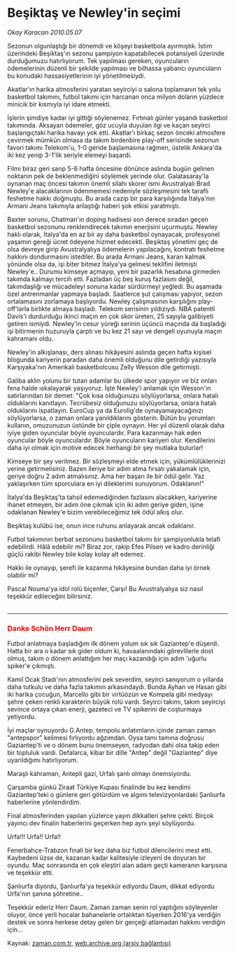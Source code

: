 # Beşiktaş ve Newley'in seçimi

*Okay Karacan 2010.05.07*

<tr><td class="metin" colspan="2" style="padding-top: 20px; padding-left: 5px; ">Sezonun olgunlaştığı bir dönemdi ve köşeyi basketbola ayırmıştık. İstim üzerindeki Beşiktaş'ın sezonu şampiyon kapatabilecek potansiyeli üzerinde durduğumuzu hatırlıyorum. Tek yapılması gereken, oyuncuların ödemelerinin düzenli bir şekilde yapılması ve bilhassa yabancı oyuncuların bu konudaki hassasiyetlerinin iyi yönetilmesiydi.</td></tr><tr><td class="metin" colspan="2" style="padding-top: 20px; padding-left: 5px; "><p>Akatlar'ın harika atmosferini yaratan seyirciyi o salona toplamanın tek yolu basketbol takımını, futbol takımı için harcanan onca milyon doların yüzdece minicik bir kısmıyla iyi idare etmekti.
<p>İşlerin şimdiye kadar iyi gittiği söylenemez. Fırtınalı günler yaşandı basketbol takımında. Aksayan ödemeler, göz ucuyla duyulan ilgi ve kaçan seyirci başlangıçtaki harika havayı yok etti. Akatlar'ı birkaç sezon önceki atmosfere çevirmek mümkün olmasa da takım birdenbire play-off serisinde sezonun favori takımı Telekom'u, 1-0 geride başlamasına rağmen, üstelik Ankara'da iki kez yenip 3-1'lik seriyle elemeyi başardı.
<p>Filmi biraz geri sarıp 5-6 hafta öncesine dönünce aslında bugün gelinen noktanın pek de beklenmediğini söylemek yerinde olur. Galatasaray'la oynanan maç öncesi takımın önemli silahı skorer ismi Avustralyalı Brad Newley'e alacaklarının ödenmemesi nedeniyle sözleşmesini tek taraflı feshetme hakkı doğmuştu. Bu arada cazip bir para karşılığında İtalya'nın Armani Jeans takımıyla anlaştığı haberi şok etkisi yaratmıştı.
<p>Baxter sorunu, Chatman'ın doping hadisesi son derece sıradan geçen basketbol sezonunu renklendirecek takımın enerjisini uçurmuştu. Newley haklı olarak, İtalya'da en az bir ay daha basketbol oynayacak, profesyonel yaşamın gereği ücret ödeyene hizmet edecekti. Beşiktaş yönetimi geç de olsa devreye girip Avustralyalıya ödemelerin yapılacağını, kontratı feshetme hakkını dondurmasını istediler. Bu arada Armani Jeans, kararı kalmak yönünde olsa da, işi biter bitmez İtalya'ya gelmesi teklifini iletmişti Newley'e.. Durumu kimseye açmayıp, yeni bir pazarlık hesabına girmeden takımda kalmayı tercih etti. Fazladan üç beş kuruş fazlasını değil, takımdaşlığı ve mücadeleyi sonuna kadar sürdürmeyi yeğledi. Bu aşamada özel antrenmanlar yapmaya başladı. Saatlerce şut çalışması yapıyor, sezon ortalamasını zorlamaya başlıyordu. Newley çalışmasının karşılığını play-off'larla birlikte almaya başladı. Telekom serisinin yıldızıydı. NBA patentli Davis'i durdurduğu ikinci maçın en çok skor üreten, 25 sayıyla galibiyeti getiren ismiydi. Newley'in cesur yüreği serinin üçüncü maçında da başladığı işi bitirmenin huzuruyla çarptı ve bu kez 21 sayı ve dengeli oyunuyla maçın kahramanı oldu.
<p>Newley'in alkışlanası, ders alınası hikâyesini aslında geçen hafta kişisel blogunda kariyerin paradan daha önemli olduğunu dile getirdiği yazısıyla Karşıyaka'nın Amerikalı basketbolcusu Zelly Wesson dile getirmişti.
<p>Galiba aklın yolunu bir tutan adamlar bu ülkede spor yapıyor ve biz onları fena halde ıskalayarak yaşıyoruz. İşte Newley'i anlamak için Wesson'ın satırlarından bir demet: "Çok kısa olduğunuzu söylüyorlarsa, onlara hatalı olduklarını kanıtlayın. Tecrübesiz olduğunuzu söylüyorlarsa, onlara hatalı olduklarını ispatlayın. EuroCup ya da Eurolig'de oynayamayacağınızı söylüyorlarsa, o zaman onlara yanıldıklarını gösterin. Bütün bu yorumları kullanın, omuzunuzun üstünde bir çiple oynayın. Her yıl düzenli olarak daha iyiye giden oyuncular böyle oyunculardır. Para kazanmayı hak eden oyuncular böyle oyunculardır. Böyle oyuncuların kariyeri olur. Kendilerini daha iyi olmak için motive edecek herhangi bir şey mutlaka bulurlar!
<p>Kimseye bir şey verilmez. Bir sözleşmeyi elde etmek için, yükümlülüklerinizi yerine getirmelisiniz. Bazen ileriye bir adım atma fırsatı yakalamak için, geriye doğru 2 adım atmalısınız. Ama her başarı ile bir ödül gelir. Yaz yaklaşırken tüm sporculara en iyi dileklerimi sunuyorum. Odaklanın!"
<p>İtalya'da Beşiktaş'ta tahsil edemediğinden fazlasını alacakken, kariyerine ihanet etmeyen, bir adım öne çıkmak için iki adım geriye giden, işine odaklanan Newley'e bizim verebileceğimiz tek ödül alkış olur.
<p>Beşiktaş kulübü ise, onun ince ruhunu anlayarak ancak odaklanır.
<p>Futbol takımının berbat sezonunu basketbol takımı bir şampiyonlukla telafi edebilirdi. Hâlâ edebilir mi? Biraz zor, rakip Efes Pilsen ve kadro derinliği güçlü rakibi Newley bile kolay kolay alt edemez.
<p>Hakkı ile oynayıp, şerefi ile kazanma hikâyesine bundan daha iyi örnek olabilir mi?
<p>Pascal Nouma'ya idol rolü biçenler, Çarşı! Bu Avustralyalıya siz nasıl teşekkür edileceğini bilirsiniz.
<br/>
 <hr/>
<h3><font color="#FF0000">Danke Schön Herr Daum </font></h3>
<p>Futbol anlatmaya başladığım ilk dönem yolum sık sık Gaziantep'e düşerdi. Hatta bir ara o kadar sık gider oldum ki, havaalanındaki görevlilerle dost olmuş, takım o dönem anlattığım her maçı kazandığı için adım 'uğurlu spiker'e çıkmıştı.
<p>Kamil Ocak Stadı'nın atmosferini pek severdim, seyirci sanıyorum o yıllarda daha tutkulu ve daha fazla takımın arkasındaydı. Bunda Ayhan ve Hasan gibi iki harika çocuğun, Marcello gibi bir virtüözün ve Kompela gibi medyayı şehre çeken renkli karakterin büyük rolü vardı. Seyirci takımı, takım seyirciyi sevince ortaya çıkan enerji, gazeteci ve TV spikerini de coşturmaya yetiyordu.
<p>İyi maçlar oynuyordu G.Antep, tempolu anlatımların içinde zaman zaman "antepspor" kelimesi fırlıyordu ağzımdan. Oysa tamı tamına doğrusu Gaziantep'ti ve o dönem bunu önemseyen, radyodan dahi olsa takip eden bir topluluk vardı. Defalarca, kibar bir dille "Antep" değil "Gaziantep" diye uyarıldığımı hatırlıyorum.
<p>Maraşlı kahraman, Antepli gazi, Urfalı şanlı olmayı önemsiyordu.
<p>Çarşamba günkü Ziraat Türkiye Kupası finalinde bu kez kendimi Gaziantep'teki o günlere geri götürdüm ve algımı televizyonlardaki Şanlıurfa haberlerine yönlendirdim. 
<p>Final atmosferinden yapılan yüzlerce yayın dikkatleri şehre çekti. Birçok yayıncı dev finalin haberlerini geçerken hep aynı şeyi söylüyordu.
<p>Urfa!!! Urfa!! Urfa!!
<p>Fenerbahçe-Trabzon finali bir kez daha biz futbol dilencilerini mest etti. Kaybedeni üzse de, kazanan kadar kalitesiyle izleyeni de doyuran bir oyundu. Maç sonrasında en çok eleştiri alan adam geçti kameranın karşısına ve teşekkür etti.
<p>Şanlıurfa diyordu, Şanlıurfa'ya teşekkür ediyordu Daum, dikkat ediyordu Urfa'nın şanına şöhretine..
<p>Teşekkür ederiz Herr Daum. Zaman zaman senin rol yaptığını söyleyenler oluyor, önce yerli hocalar bahanelerle ortalıktan tüyerken 2016'ya verdiğin destek ve sonra herkese detay gelen bir gerçeği atlamadan hakkını verdiğin için...<br/></p></p></p></p></p></p></p></p></p></p></p></p></p></p></p></p></p></p></p></p></p></p></td></tr>

Kaynak: [zaman.com.tr](http://zaman.com.tr/yazar.do?yazino=981331), [web.archive.org (arşiv bağlantısı)](http://web.archive.org/web/20100511215203/http://www.zaman.com.tr:80/yazar.do?yazino=981331)
